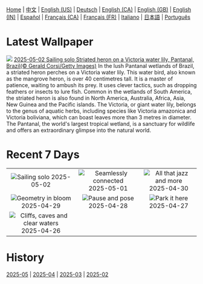 [Home](../README.md) | [中文](zh-CN.md) | [English (US)](en-US.md) | [Deutsch](de-DE.md) | [English (CA)](en-CA.md) | [English (GB)](en-GB.md) | [English (IN)](en-IN.md) | [Español](es-ES.md) | [Français (CA)](fr-CA.md) | [Français (FR)](fr-FR.md) | [Italiano](it-IT.md) | [日本語](ja-JP.md) | [Português](pt-BR.md)

# Latest Wallpaper
![](https://www.bing.com/th?id=OHR.BrazilHeron_EN-IN0370124301_UHD.jpg)
[2025-05-02 Sailing solo Striated heron on a Victoria water lily, Pantanal, Brazil(© Gerald Corsi/Getty Images)](https://www.bing.com/th?id=OHR.BrazilHeron_EN-IN0370124301_UHD.jpg)
In the lush Pantanal wetlands of Brazil, a striated heron perches on a Victoria water lily. This water bird, also known as the mangrove heron, is over 40 centimetres tall. It is a master of patience, waiting to ambush its prey. It uses clever tactics, such as dropping feathers or insects to lure fish. Common in the wetlands of South America, the striated heron is also found in North America, Australia, Africa, Asia, New Guinea and the Pacific islands. The Victoria, or giant water lily, belongs to the genus of aquatic herbs, including species like Victoria amazonica and Victoria boliviana, which can boast leaves more than 3 metres in diameter. The Pantanal, the world's largest tropical wetland, is a sanctuary for wildlife and offers an extraordinary glimpse into the natural world.

# Recent 7 Days
|  |  |  |
|:---:|:---:|:---:|
| ![](https://www.bing.com/th?id=OHR.BrazilHeron_EN-IN0370124301_400x240.jpg "Sailing solo") 2025-05-02 | ![](https://www.bing.com/th?id=OHR.SeaLink_EN-IN8546932125_400x240.jpg "Seamlessly connected") 2025-05-01 | ![](https://www.bing.com/th?id=OHR.ColtraneBand_EN-IN4058785023_400x240.jpg "All that jazz and more") 2025-04-30 |
| ![](https://www.bing.com/th?id=OHR.GardensVillandry_EN-IN2679118410_400x240.jpg "Geometry in bloom") 2025-04-29 | ![](https://www.bing.com/th?id=OHR.OrangeImpala_EN-IN4070939383_400x240.jpg "Pause and pose") 2025-04-28 | ![](https://www.bing.com/th?id=OHR.RedwoodGrove_EN-IN2014709938_400x240.jpg "Park it here") 2025-04-27 |
| ![](https://www.bing.com/th?id=OHR.BrucePeninsula_EN-IN1803718083_400x240.jpg "Cliffs, caves and clear waters") 2025-04-26 |  |  |

# History
[2025-05](../archives/wallpaper/en-IN/w_2025_05.md) | [2025-04](../archives/wallpaper/en-IN/w_2025_04.md) | [2025-03](../archives/wallpaper/en-IN/w_2025_03.md) | [2025-02](../archives/wallpaper/en-IN/w_2025_02.md)
